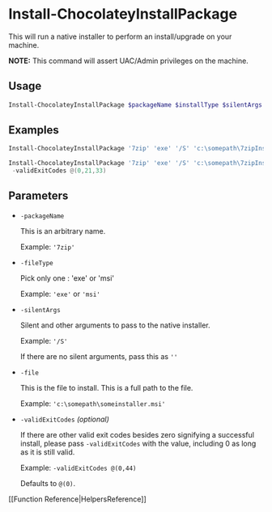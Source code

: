 # Install-ChocolateyInstallPackage

This will run a native installer to perform an install/upgrade on your machine.

**NOTE:** This command will assert UAC/Admin privileges on the machine.

## Usage

```powershell
Install-ChocolateyInstallPackage $packageName $installType $silentArgs $file
```

## Examples

```powershell
Install-ChocolateyInstallPackage '7zip' 'exe' '/S' 'c:\somepath\7zipInstaller.msi'

Install-ChocolateyInstallPackage '7zip' 'exe' '/S' 'c:\somepath\7zipInstaller.msi' `
 -validExitCodes @(0,21,33)
```

## Parameters

* `-packageName`

    This is an arbitrary name.

    Example: `'7zip'`

* `-fileType`

    Pick only one : 'exe' or 'msi'

    Example: `'exe'` or `'msi'`

* `-silentArgs`

    Silent and other arguments to pass to the native installer.

    Example: `'/S'`

    If there are no silent arguments, pass this as `''`

* `-file`

    This is the file to install. This is a full path to the file.

    Example: `'c:\somepath\someinstaller.msi'`

* `-validExitCodes` _(optional)_

    If there are other valid exit codes besides zero signifying a successful install, please pass `-validExitCodes` with the value, including 0 as long as it is still valid.

    Example: `-validExitCodes @(0,44)`

    Defaults to `@(0)`.

[[Function Reference|HelpersReference]]